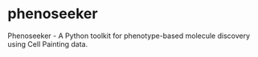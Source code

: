 # phenoseeker
Phenoseeker - A Python toolkit for phenotype-based molecule discovery using Cell Painting data.
